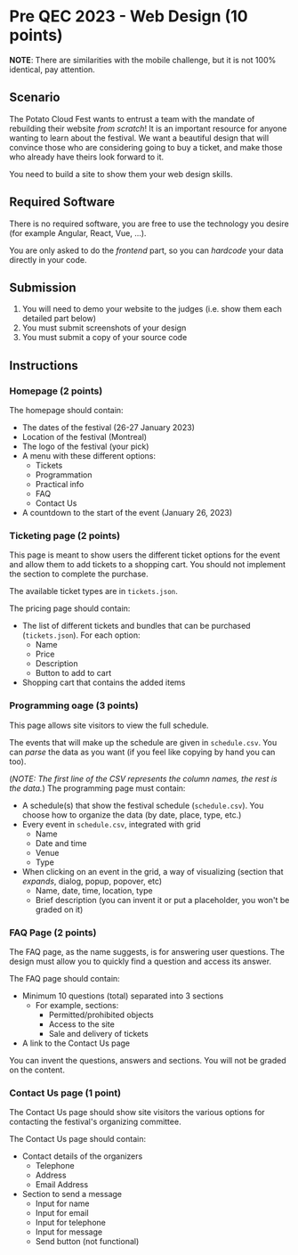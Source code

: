 # Pre QEC 2023 - Web Design (10 points)

**NOTE**: There are similarities with the mobile challenge, but it is not 100% identical, pay attention.
## Scenario

The Potato Cloud Fest wants to entrust a team with the mandate of rebuilding their website *from scratch*! It is an important resource for anyone wanting to learn about the festival. We want a beautiful design that will convince those who are considering going to buy a ticket, and make those who already have theirs look forward to it.

You need to build a site to show them your web design skills.

## Required Software

There is no required software, you are free to use the technology you desire (for example Angular, React, Vue, ...).

You are only asked to do the *frontend* part, so you can *hardcode* your data directly in your code.

## Submission

1. You will need to demo your website to the judges (i.e. show them each detailed part below)
2. You must submit screenshots of your design
3. You must submit a copy of your source code

## Instructions
### **Homepage** (2 points)

The homepage should contain:
- The dates of the festival (26-27 January 2023)
- Location of the festival (Montreal)
- The logo of the festival (your pick)
- A menu with these different options:
    - Tickets
    - Programmation
    - Practical info
    - FAQ
    - Contact Us
- A countdown to the start of the event (January 26, 2023)

### **Ticketing page** (2 points)
This page is meant to show users the different ticket options for the event and allow them to add tickets to a shopping cart. You should not implement the section to complete the purchase.

The available ticket types are in `tickets.json`.

The pricing page should contain:
- The list of different tickets and bundles that can be purchased (`tickets.json`). For each option:
     - Name
     - Price
     - Description
     - Button to add to cart
- Shopping cart that contains the added items

### **Programming oage** (3 points)

This page allows site visitors to view the full schedule.

The events that will make up the schedule are given in `schedule.csv`. You can *parse* the data as you want (if you feel like copying by hand you can too).

(*NOTE: The first line of the CSV represents the column names, the rest is the data.*)
The programming page must contain:
- A schedule(s) that show the festival schedule (`schedule.csv`). You choose how to organize the data (by date, place, type, etc.)
- Every event in `schedule.csv`, integrated with grid
     - Name
     - Date and time
     - Venue
     - Type
- When clicking on an event in the grid, a way of visualizing (section that *expands*, dialog, popup, popover, etc)
     - Name, date, time, location, type
     - Brief description (you can invent it or put a placeholder, you won't be graded on it)
### **FAQ Page** (2 points)
The FAQ page, as the name suggests, is for answering user questions. The design must allow you to quickly find a question and access its answer.

The FAQ page should contain:
- Minimum 10 questions (total) separated into 3 sections
     - For example, sections:
         - Permitted/prohibited objects
         - Access to the site
         - Sale and delivery of tickets
- A link to the Contact Us page

You can invent the questions, answers and sections. You will not be graded on the content.

### **Contact Us page** (1 point)

The Contact Us page should show site visitors the various options for contacting the festival's organizing committee.

The Contact Us page should contain:
- Contact details of the organizers
     - Telephone
     - Address
     - Email Address
- Section to send a message
     - Input for name
     - Input for email
     - Input for telephone
     - Input for message
     - Send button (not functional)